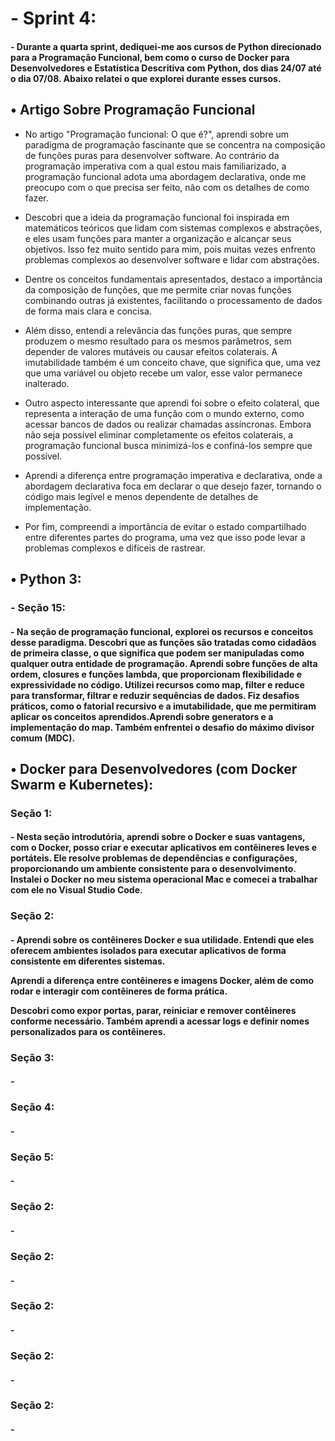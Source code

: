<h1>- Sprint 4:</h1>
<h4>- Durante a quarta sprint, dediquei-me aos cursos de Python direcionado para a Programação Funcional, bem como o curso de Docker para Desenvolvedores e Estatística Descritiva com Python, dos dias 24/07 até o dia 07/08. Abaixo relatei o que explorei durante esses cursos. </h4>


<h2>• Artigo Sobre Programação Funcional</h2>

- No artigo "Programação funcional: O que é?", aprendi sobre um paradigma de programação fascinante que se concentra na composição de funções puras para desenvolver software. Ao contrário da programação imperativa com a qual estou mais familiarizado, a programação funcional adota uma abordagem declarativa, onde me preocupo com o que precisa ser feito, não com os detalhes de como fazer.

- Descobri que a ideia da programação funcional foi inspirada em matemáticos teóricos que lidam com sistemas complexos e abstrações, e eles usam funções para manter a organização e alcançar seus objetivos. Isso fez muito sentido para mim, pois muitas vezes enfrento problemas complexos ao desenvolver software e lidar com abstrações.

- Dentre os conceitos fundamentais apresentados, destaco a importância da composição de funções, que me permite criar novas funções combinando outras já existentes, facilitando o processamento de dados de forma mais clara e concisa.

- Além disso, entendi a relevância das funções puras, que sempre produzem o mesmo resultado para os mesmos parâmetros, sem depender de valores mutáveis ou causar efeitos colaterais. A imutabilidade também é um conceito chave, que significa que, uma vez que uma variável ou objeto recebe um valor, esse valor permanece inalterado.

- Outro aspecto interessante que aprendi foi sobre o efeito colateral, que representa a interação de uma função com o mundo externo, como acessar bancos de dados ou realizar chamadas assíncronas. Embora não seja possível eliminar completamente os efeitos colaterais, a programação funcional busca minimizá-los e confiná-los sempre que possível.

- Aprendi a diferença entre programação imperativa e declarativa, onde a abordagem declarativa foca em declarar o que desejo fazer, tornando o código mais legível e menos dependente de detalhes de implementação.

- Por fim, compreendi a importância de evitar o estado compartilhado entre diferentes partes do programa, uma vez que isso pode levar a problemas complexos e difíceis de rastrear. </h4>


<h2>• Python 3:</h2>

<h3>- Seção 15:</h3>
<h4>- Na seção de programação funcional, explorei os recursos e conceitos desse paradigma. Descobri que as funções são tratadas como cidadãos de primeira classe, o que significa que podem ser manipuladas como qualquer outra entidade de programação. Aprendi sobre funções de alta ordem, closures e funções lambda, que proporcionam flexibilidade e expressividade no código. Utilizei recursos como map, filter e reduce para transformar, filtrar e reduzir sequências de dados. Fiz desafios práticos, como o fatorial recursivo e a imutabilidade, que me permitiram aplicar os conceitos aprendidos.Aprendi sobre generators e a implementação do map. Também enfrentei o desafio do máximo divisor comum (MDC).</h4>

<h2>• Docker para Desenvolvedores (com Docker Swarm e Kubernetes):</h2>

<h3>Seção 1:</h3>
<h4>- Nesta seção introdutória, aprendi sobre o Docker e suas vantagens, com o Docker, posso criar e executar aplicativos em contêineres leves e portáteis. Ele resolve problemas de dependências e configurações, proporcionando um ambiente consistente para o desenvolvimento. Instalei o Docker no meu sistema operacional Mac e comecei a trabalhar com ele no Visual Studio Code.</h4>


<h3>Seção 2:</h3>

<h4>- Aprendi sobre os contêineres Docker e sua utilidade. Entendi que eles oferecem ambientes isolados para executar aplicativos de forma consistente em diferentes sistemas.

Aprendi a diferença entre contêineres e imagens Docker, além de como rodar e interagir com contêineres de forma prática.

Descobri como expor portas, parar, reiniciar e remover contêineres conforme necessário. Também aprendi a acessar logs e definir nomes personalizados para os contêineres.
</h4>



<h3>Seção 3:</h3>

<h4>- </h4>




<h3>Seção 4:</h3>

<h4>- </h4>





<h3>Seção 5:</h3>

<h4>- </h4>




<h3>Seção 2:</h3>

<h4>- </h4>




<h3>Seção 2:</h3>

<h4>- </h4>



<h3>Seção 2:</h3>

<h4>- </h4>



<h3>Seção 2:</h3>

<h4>- </h4>





<h3>Seção 2:</h3>

<h4>- </h4>

